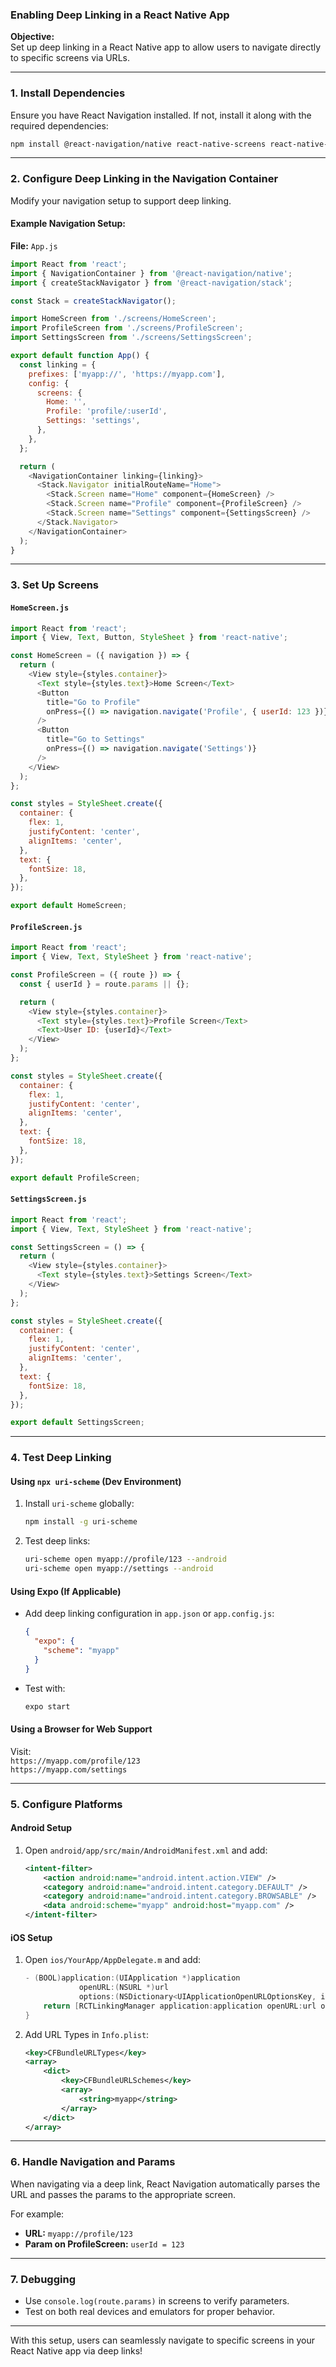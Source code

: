 ### Enabling Deep Linking in a React Native App

**Objective:**  
Set up deep linking in a React Native app to allow users to navigate directly to specific screens via URLs.

---

### 1. **Install Dependencies**

Ensure you have React Navigation installed. If not, install it along with the required dependencies:

```bash
npm install @react-navigation/native react-native-screens react-native-safe-area-context react-native-gesture-handler react-native-reanimated react-native-vector-icons
```

---

### 2. **Configure Deep Linking in the Navigation Container**

Modify your navigation setup to support deep linking.

#### Example Navigation Setup:

**File:** `App.js`

```javascript
import React from 'react';
import { NavigationContainer } from '@react-navigation/native';
import { createStackNavigator } from '@react-navigation/stack';

const Stack = createStackNavigator();

import HomeScreen from './screens/HomeScreen';
import ProfileScreen from './screens/ProfileScreen';
import SettingsScreen from './screens/SettingsScreen';

export default function App() {
  const linking = {
    prefixes: ['myapp://', 'https://myapp.com'],
    config: {
      screens: {
        Home: '',
        Profile: 'profile/:userId',
        Settings: 'settings',
      },
    },
  };

  return (
    <NavigationContainer linking={linking}>
      <Stack.Navigator initialRouteName="Home">
        <Stack.Screen name="Home" component={HomeScreen} />
        <Stack.Screen name="Profile" component={ProfileScreen} />
        <Stack.Screen name="Settings" component={SettingsScreen} />
      </Stack.Navigator>
    </NavigationContainer>
  );
}
```

---

### 3. **Set Up Screens**

#### `HomeScreen.js`
```javascript
import React from 'react';
import { View, Text, Button, StyleSheet } from 'react-native';

const HomeScreen = ({ navigation }) => {
  return (
    <View style={styles.container}>
      <Text style={styles.text}>Home Screen</Text>
      <Button
        title="Go to Profile"
        onPress={() => navigation.navigate('Profile', { userId: 123 })}
      />
      <Button
        title="Go to Settings"
        onPress={() => navigation.navigate('Settings')}
      />
    </View>
  );
};

const styles = StyleSheet.create({
  container: {
    flex: 1,
    justifyContent: 'center',
    alignItems: 'center',
  },
  text: {
    fontSize: 18,
  },
});

export default HomeScreen;
```

#### `ProfileScreen.js`
```javascript
import React from 'react';
import { View, Text, StyleSheet } from 'react-native';

const ProfileScreen = ({ route }) => {
  const { userId } = route.params || {};

  return (
    <View style={styles.container}>
      <Text style={styles.text}>Profile Screen</Text>
      <Text>User ID: {userId}</Text>
    </View>
  );
};

const styles = StyleSheet.create({
  container: {
    flex: 1,
    justifyContent: 'center',
    alignItems: 'center',
  },
  text: {
    fontSize: 18,
  },
});

export default ProfileScreen;
```

#### `SettingsScreen.js`
```javascript
import React from 'react';
import { View, Text, StyleSheet } from 'react-native';

const SettingsScreen = () => {
  return (
    <View style={styles.container}>
      <Text style={styles.text}>Settings Screen</Text>
    </View>
  );
};

const styles = StyleSheet.create({
  container: {
    flex: 1,
    justifyContent: 'center',
    alignItems: 'center',
  },
  text: {
    fontSize: 18,
  },
});

export default SettingsScreen;
```

---

### 4. **Test Deep Linking**

#### Using `npx uri-scheme` (Dev Environment)
1. Install `uri-scheme` globally:
   ```bash
   npm install -g uri-scheme
   ```
2. Test deep links:
   ```bash
   uri-scheme open myapp://profile/123 --android
   uri-scheme open myapp://settings --android
   ```

#### Using Expo (If Applicable)
- Add deep linking configuration in `app.json` or `app.config.js`:
  ```json
  {
    "expo": {
      "scheme": "myapp"
    }
  }
  ```
- Test with:
  ```bash
  expo start
  ```

#### Using a Browser for Web Support
Visit:  
`https://myapp.com/profile/123`  
`https://myapp.com/settings`

---

### 5. **Configure Platforms**

#### **Android Setup**
1. Open `android/app/src/main/AndroidManifest.xml` and add:
   ```xml
   <intent-filter>
       <action android:name="android.intent.action.VIEW" />
       <category android:name="android.intent.category.DEFAULT" />
       <category android:name="android.intent.category.BROWSABLE" />
       <data android:scheme="myapp" android:host="myapp.com" />
   </intent-filter>
   ```

#### **iOS Setup**
1. Open `ios/YourApp/AppDelegate.m` and add:
   ```objective-c
   - (BOOL)application:(UIApplication *)application 
               openURL:(NSURL *)url 
               options:(NSDictionary<UIApplicationOpenURLOptionsKey, id> *)options {
       return [RCTLinkingManager application:application openURL:url options:options];
   }
   ```
2. Add URL Types in `Info.plist`:
   ```xml
   <key>CFBundleURLTypes</key>
   <array>
       <dict>
           <key>CFBundleURLSchemes</key>
           <array>
               <string>myapp</string>
           </array>
       </dict>
   </array>
   ```

---

### 6. **Handle Navigation and Params**

When navigating via a deep link, React Navigation automatically parses the URL and passes the params to the appropriate screen.  

For example:  
- **URL:** `myapp://profile/123`  
- **Param on ProfileScreen:** `userId = 123`

---

### 7. **Debugging**
- Use `console.log(route.params)` in screens to verify parameters.
- Test on both real devices and emulators for proper behavior.

---

With this setup, users can seamlessly navigate to specific screens in your React Native app via deep links!